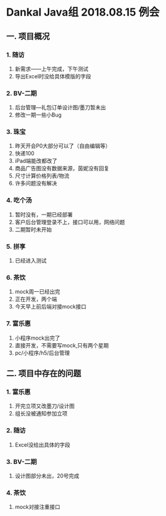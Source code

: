 # Dankal Java组 2018.08.15 例会
## 一. 项目概况

### 1. 随访
1. 新需求——上午完成，下午测试
2. 导出Excel时没给具体模版的字段

### 2. BV-二期
1. 后台管理—礼包订单设计图/墨刀暂未出
2. 修改一期一些小Bug

### 3. 珠宝
1. 昨天开会P0大部分可以了（自由编辑等）
2. 快递100
3. iPad端能改都改了
4. 商品广告图没有数据来源，茵妮没有回复
5. 尺寸计算价格列表/物流
6. 许多问题没有解决

### 4. 吃个汤
1. 暂时没有，一期已经部署
2. 客户后台管理登录不上，接口可以用，网络问题
3. 二期暂时未开始

### 5. 拼享
1. 已经进入测试

### 6. 茶饮
1. mock周一已经出完
2. 正在开发，两个端
3. 今天早上前后端对接mock接口

### 7. 富乐惠
1. 小程序mock出完了
2. 直接开发，不需要写mock,只有两个星期
3. pc/小程序/h5/后台管理

## 二. 项目中存在的问题
### 1. 富乐惠
1. 开完立项又改墨刀/设计图
2. 组长没被通知参加立项

### 2. 随访
1. Excel没给出具体的字段

### 3. BV-二期
1. 设计图部分未出，20号完成

### 4. 茶饮
1. mock对接注重接口
